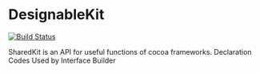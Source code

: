 # DesignableKit

[![Build Status](https://travis-ci.org/roothybrid7/DesignableKit.svg?branch=master)](https://travis-ci.org/roothybrid7/DesignableKit)

SharedKit is an API for useful functions of cocoa frameworks.
Declaration Codes Used by Interface Builder

